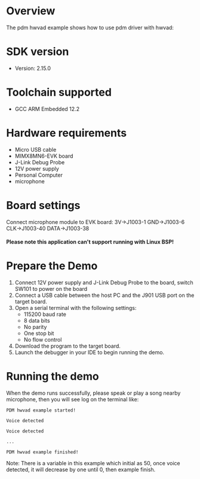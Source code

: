 Overview
========
The pdm hwvad example shows how to use pdm driver with hwvad:


SDK version
===========
- Version: 2.15.0

Toolchain supported
===================
- GCC ARM Embedded  12.2

Hardware requirements
=====================
- Micro USB cable
- MIMX8MN6-EVK  board
- J-Link Debug Probe
- 12V power supply
- Personal Computer
- microphone

Board settings
==============
Connect microphone module to EVK board:
3V->J1003-1
GND->J1003-6
CLK->J1003-40
DATA->J1003-38

#### Please note this application can't support running with Linux BSP! ####

Prepare the Demo
================
1.  Connect 12V power supply and J-Link Debug Probe to the board, switch SW101 to power on the board
2.  Connect a USB cable between the host PC and the J901 USB port on the target board.
3.  Open a serial terminal with the following settings:
    - 115200 baud rate
    - 8 data bits
    - No parity
    - One stop bit
    - No flow control
4.  Download the program to the target board.
5.  Launch the debugger in your IDE to begin running the demo.


Running the demo
================

When the demo runs successfully, please speak or play a song nearby microphone,
then you will see log on the terminal like:
~~~~~~~~~~~~~~~~~~~
PDM hwvad example started!

Voice detected

Voice detected

...

PDM hwvad example finished!
~~~~~~~~~~~~~~~~~~~

Note: There is a variable in this example which initial as 50, once voice detected, it will decrease by one until 0, then example finish.
